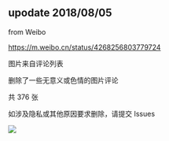 ## upodate 2018/08/05

from Weibo

https://m.weibo.cn/status/4268256803779724

图片来自评论列表

删除了一些无意义或色情的图片评论

共 376 张

如涉及隐私或其他原因要求删除，请提交 Issues

![](https://ws2.sinaimg.cn/large/0069RVTdly1ftysndcupfj30kp0abq4w.jpg)